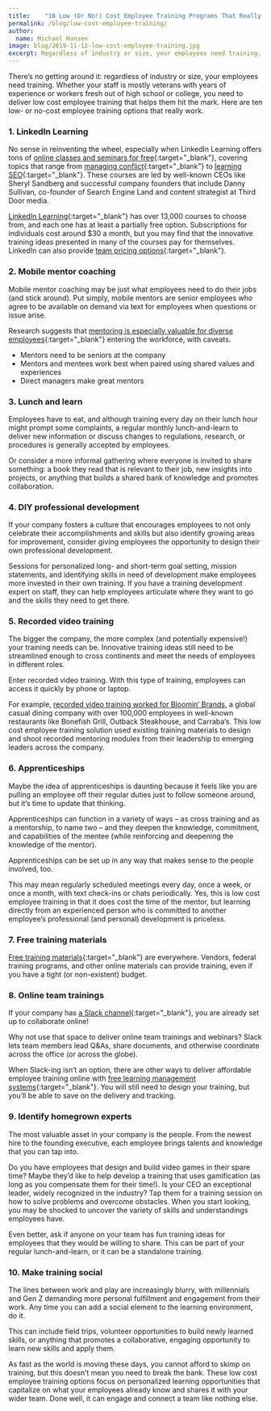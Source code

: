 ```yaml
---
title:    "10 Low (Or No!) Cost Employee Training Programs That Really Work"
permalink: /blog/low-cost-employee-training/
author:
  name: Michael Hansen
image: blog/2019-11-12-low-cost-employee-training.jpg
excerpt: Regardless of industry or size, your employees need training. Here are ten low- or no-cost employee training options that really work.
---
```


There’s no getting around it: regardless of industry or size, your employees need training. Whether your staff is mostly veterans with years of experience or workers fresh out of high school or college, you need to deliver low cost employee training that helps them hit the mark. Here are ten low- or no-cost employee training options that really work.
### 1. LinkedIn Learning 
No sense in reinventing the wheel, especially when LinkedIn Learning offers tons of [online classes and seminars for free](https://learning.linkedin.com/blog/education/10-free-linkedin-learning-courses-that-ll-make-you-a-better-prof){:target="_blank"}, covering topics that range from [managing conflict](https://www.linkedin.com/learning/fred-kofman-on-managing-conflict/listening-in-a-disarming-way){:target="_blank"} to [learning SEO](https://www.linkedin.com/learning/danny-sullivan-on-seo/welcome-and-introduction){:target="_blank"}. These courses are led by well-known CEOs like Sheryl Sandberg and successful company founders that include Danny Sullivan, co-founder of Search Engine Land and content strategist at Third Door media. 

[LinkedIn Learning](https://www.linkedin.com/learning/me){:target="_blank"} has over 13,000 courses to choose from, and each one has at least a partially free option. Subscriptions for individuals cost around $30 a month, but you may find that the innovative training ideas presented in many of the courses pay for themselves. LinkedIn can also provide [team pricing options](https://www.linkedin.com/learning/subscription/products){:target="_blank"}.

### 2. Mobile mentor coaching 

Mobile mentor coaching may be just what employees need to do their jobs (and stick around). Put simply, mobile mentors are senior employees who agree to be available on demand via text for employees when questions or issue arise. 

Research suggests that [mentoring is especially valuable for diverse employees](http://www.cpahq.org/cpahq/cpadocs/CWP%20Session%201%20Mentoring%20to%20Retain%20and%20Promote%20Employees.pdf){:target="_blank"} entering the workforce, with caveats. 

* Mentors need to be seniors at the company
* Mentors and mentees work best when paired using shared values and experiences
* Direct managers make great mentors

### 3. Lunch and learn

Employees have to eat, and although training every day on their lunch hour might prompt some complaints, a regular monthly lunch-and-learn to deliver new information or discuss changes to regulations, research, or procedures is generally accepted by employees. 

Or consider a more informal gathering where everyone is invited to share something: a book they read that is relevant to their job, new insights into projects, or anything that builds a shared bank of knowledge and promotes collaboration.

### 4. DIY professional development

If your company fosters a culture that encourages employees to not only celebrate their accomplishments and skills but also identify growing areas for improvement, consider giving employees the opportunity to design their own professional development.

Sessions for personalized long- and short-term goal setting, mission statements, and identifying skills in need of development make employees more invested in their own training. If you have a training development expert on staff, they can help employees articulate where they want to go and the skills they need to get there.

### 5. Recorded video training 

The bigger the company, the more complex (and potentially expensive!) your training needs can be. Innovative training ideas still need to be streamlined enough to cross continents and meet the needs of employees in different roles. 

Enter recorded video training. With this type of training, employees can access it quickly by phone or laptop.  

For example, [recorded video training worked for Bloomin’ Brands](/story/bloomin/), a global casual dining company with over 100,000 employees in well-known restaurants like Bonefish Grill, Outback Steakhouse, and Carraba’s. This low cost employee training solution used existing training materials to design and shoot recorded mentoring modules from their leadership to emerging leaders across the company. 

### 6. Apprenticeships 

Maybe the idea of apprenticeships is daunting because it feels like you are pulling an employee off their regular duties just to follow someone around, but it’s time to update that thinking. 

Apprenticeships can function in a variety of ways – as cross training and as a mentorship, to name two – and they deepen the knowledge, commitment, and capabilities of the mentee (while reinforcing and deepening the knowledge of the mentor). 

Apprenticeships can be set up in any way that makes sense to the people involved, too. 

This may mean regularly scheduled meetings every day, once a week, or once a month, with text check-ins or chats periodically. Yes, this is low cost employee training in that it does cost the time of the mentor, but learning directly from an experienced person who is committed to another employee’s professional (and personal) development is priceless.

### 7. Free training materials 

[Free training materials](https://www.opm.gov/WIKI/training/Low-Cost-Training-Options/Print.aspx){:target="_blank"} are everywhere. Vendors, federal training programs, and other online materials can provide training, even if you have a tight (or non-existent) budget. 

### 8. Online team trainings 

If your company has [a Slack channel](https://slack.com/){:target="_blank"}, you are already set up to collaborate online!

Why not use that space to deliver online team trainings and webinars? Slack lets team members lead Q&As, share documents, and otherwise coordinate across the office (or across the globe).

When Slack-ing isn’t an option, there are other ways to deliver affordable employee training online with [free learning management systems](https://blog.capterra.com/top-8-freeopen-source-lmss/){:target="_blank"}. You will still need to design your training, but you’ll be able to save on the delivery and tracking.

### 9. Identify homegrown experts

The most valuable asset in your company is the people. From the newest hire to the founding executive, each employee brings talents and knowledge that you can tap into. 

Do you have employees that design and build video games in their spare time? Maybe they’d like to help develop a training that uses gamification (as long as you compensate them for their time!). Is your CEO an exceptional leader, widely recognized in the industry? Tap them for a training session on how to solve problems and overcome obstacles. When you start looking, you may be shocked to uncover the variety of skills and understandings employees have. 

Even better, ask if anyone on your team has fun training ideas for employees that they would be willing to share. This can be part of your regular lunch-and-learn, or it can be a standalone training.

### 10. Make training social

The lines between work and play are increasingly blurry, with millennials and Gen Z demanding more personal fulfillment and engagement from their work.  Any time you can add a social element to the learning environment, do it. 

This can include field trips, volunteer opportunities to build newly learned skills, or anything that promotes a collaborative, engaging opportunity to learn new skills and apply them.

As fast as the world is moving these days, you cannot afford to skimp on training, but this doesn’t mean you need to break the bank. These low cost employee training options focus on personalized learning opportunities that capitalize on what your employees already know and shares it with your wider team. Done well, it can engage and connect a team like nothing else. 
